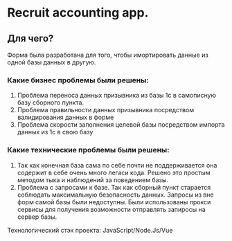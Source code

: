 # Recruit accounting app. 
## Для чего?
Форма была разработана для того, чтобы имортировать данные из одной базы данных в другую. 
### Какие бизнес проблемы были решены:
  1) Проблема переноса данных призывника из базы 1c в самописную базу сборного пункта.
  2) Проблема правильности данных призывника посредством валидирования данных в форме
  3) Проблема скорости заполнения целевой базы посредством импорта данных из 1c в свою базу
### Какие технические проблемы были решены:
  1) Так как конечная база сама по себе почти не поддерживается она содержит в себе очень много легаси кода. Решено это простым методом тыка и наблюдений за поведением базы.
  2) Проблема с запросами к базе. Так как сборный пункт старается соблюдать максимальную безопасность данных. Запросы из вне форм самой базы были недоступны. Были использованы прокси сервисы для получения возможности отправлять запиросы на сервер базы.

Технологический стэк проекта: JavaScript/Node.Js/Vue
